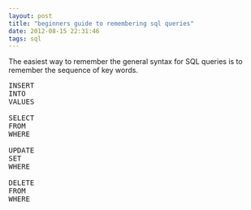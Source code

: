 ```yaml
---
layout: post
title: "beginners guide to remembering sql queries"
date: 2012-08-15 22:31:46
tags: sql
---
```


</p>
The easiest way to remember the general syntax for SQL queries is to remember the sequence of key words.</p>

<pre>
INSERT 
INTO
VALUES

SELECT
FROM
WHERE

UPDATE
SET 
WHERE

DELETE
FROM
WHERE
</pre>

<p>
